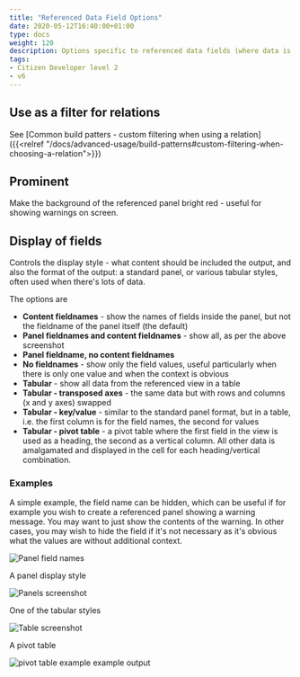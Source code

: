 ```yaml
---
title: "Referenced Data Field Options"
date: 2020-05-12T16:40:00+01:00
type: docs
weight: 120
description: Options specific to referenced data fields (where data is pulled in to display in a form from other places in the system)
tags:
- Citizen Developer level 2
- v6
---
```

## Use as a filter for relations
See [Common build patters - custom filtering when using a relation]({{<relref "/docs/advanced-usage/build-patterns#custom-filtering-when-choosing-a-relation">}})

## Prominent
Make the background of the referenced panel bright red - useful for showing warnings on screen.

## Display of fields
Controls the display style - what content should be included the output, and also the format of the output: a standard panel, or various tabular styles, often used when there's lots of data.


The options are
* **Content fieldnames** - show the names of fields inside the panel, but not the fieldname of the panel itself (the default)
* **Panel fieldnames and content fieldnames** - show all, as per the above screenshot
* **Panel fieldname, no content fieldnames**
* **No fieldnames** - show only the field values, useful particularly when there is only one value and when the context is obvious
* **Tabular** - show all data from the referenced view in a table
* **Tabular - transposed axes** - the same data but with rows and columns (x and y axes) swapped
* **Tabular - key/value** - similar to the standard panel format, but in a table, i.e. the first column is for the field names, the second for values
* **Tabular - pivot table** - a pivot table where the first field in the view is used as a heading, the second as a vertical column. All other data is amalgamated and displayed in the cell for each heading/vertical combination.  
### Examples
A simple example, the field name can be hidden, which can be useful if for example you wish to create a referenced panel showing a warning message. You may want to just show the contents of the warning. In other cases, you may wish to hide the field if it's not necessary as it's obvious what the values are without additional context.

![Panel field names](/referenced-panel-fields.png)

A panel display style

![Panels screenshot](/referenced-panels.png)

One of the tabular styles

![Table screenshot](/referenced-tabular.png)

A pivot table

![pivot table example example output](/pivot-table-example.png)



